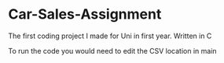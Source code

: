 # Car-Sales-Assignment
The first coding project I made for Uni in first year.
Written in C

To run the code you would need to edit the CSV location in main
